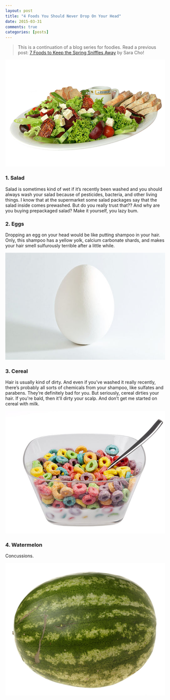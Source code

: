 ```yaml
---
layout: post
title: "4 Foods You Should Never Drop On Your Head"
date: 2015-03-31
comments: true
categories: [posts]
---
```


>This is a continuation of a blog series for foodies. 
>Read a previous post: [7 Foods to Keep the Spring Sniffles Away][1] by Sara Cho!


![Salad](/images/salad.jpg)

### 1. Salad

Salad is sometimes kind of wet if it’s recently been washed and you should always wash your salad because of pesticides, bacteria, and other living things. I know that at the supermarket some salad packages say that the salad inside comes prewashed. But do you really trust that?? And why are you buying prepackaged salad? Make it yourself, you lazy bum.



### 2. Eggs

Dropping an egg on your head would be like putting shampoo in your hair. Only, this shampoo has a yellow yolk, calcium carbonate shards, and makes your hair smell sulfurously terrible after a little while. 

![Eggs](/images/egg1.jpg)


### 3. Cereal

Hair is usually kind of dirty. And even if you’ve washed it really recently, there’s probably all sorts of chemicals from your shampoo, like sulfates and parabens. They’re definitely bad for you. But seriously, cereal dirties your hair. If you're bald, then it'll dirty your scalp. And don’t get me started on cereal with milk. 

![Cereal](/images/cereal.jpg)


### 4. Watermelon

Concussions.

![Cereal](/images/watermelon.jpg)

[1]: http://yale.spoonuniversity.com/2015/03/25/seven-foods-to-keep-the-spring-sniffles-away/